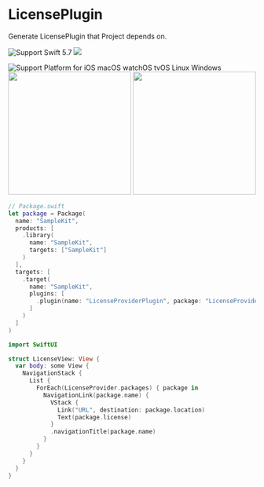 # LicensePlugin

Generate LicensePlugin that Project depends on.

<img src="https://img.shields.io/badge/Swift-5.7-orange" alt="Support Swift 5.7" /> <a href="https://github.com/apple/swift-package-manager" alt="HTTPClient on Swift Package Manager" title="HTTPClient on Swift Package Manager"><img src="https://img.shields.io/badge/Swift%20Package%20Manager-compatible-brightgreen.svg" /></a>

<img src="https://img.shields.io/badge/platform-iOS 16~%20%7C%20macOS 13(Ventura)~%20%7C%20watchOS 9~%20%7C%20tvOS 16%20%7C%20macCatalyst 16~-lightgrey" alt="Support Platform for iOS macOS watchOS tvOS Linux Windows" />

<div>
<img width="250" src="https://user-images.githubusercontent.com/47569369/211776957-57ecef9a-bdff-4ee4-af47-da39c890541a.png" />
<img width="250" src="https://user-images.githubusercontent.com/47569369/211777591-2f2efc08-2438-40b4-aca7-47b06b6ed617.png" />
</div>

```swift
// Package.swift
let package = Package(
  name: "SampleKit",
  products: [
    .library(
      name: "SampleKit",
      targets: ["SampleKit"]
    )
  ],
  targets: [
    .target(
      name: "SampleKit",
      plugins: [
        .plugin(name: "LicenseProviderPlugin", package: "LicenseProvider"),
      ]
    )
  ]
)
```

```swift
import SwiftUI

struct LicenseView: View {
  var body: some View {
    NavigationStack {
      List {
        ForEach(LicenseProvider.packages) { package in
          NavigationLink(package.name) {
            VStack {
              Link("URL", destination: package.location)
              Text(package.license)
            }
            .navigationTitle(package.name)
          }
        }
      }
    }
  }
}
```
